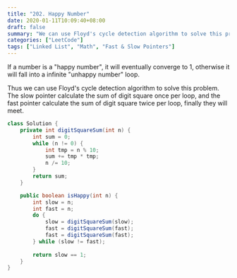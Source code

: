 ```yaml
---
title: "202. Happy Number"
date: 2020-01-11T10:09:40+08:00
draft: false
summary: "We can use Floyd's cycle detection algorithm to solve this problem."
categories: ["LeetCode"]
tags: ["Linked List", "Math", "Fast & Slow Pointers"]
---
```


If a number is a "happy number", it will eventually converge to 1, otherwise it will fall into a infinite "unhappy number" loop. 

Thus we can use Floyd's cycle detection algorithm to solve this problem. The slow pointer calculate the sum of digit square once per loop, and the fast pointer calculate the sum of digit square twice per loop, finally they will meet. 

```java
class Solution {
    private int digitSquareSum(int n) {
        int sum = 0;
        while (n != 0) {
            int tmp = n % 10;
            sum += tmp * tmp;
            n /= 10;
        }
        return sum;
    }

    public boolean isHappy(int n) {
        int slow = n;
        int fast = n;
        do {
            slow = digitSquareSum(slow);
            fast = digitSquareSum(fast);
            fast = digitSquareSum(fast);
        } while (slow != fast);
        
        return slow == 1;
    }
}
```

